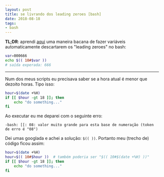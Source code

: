 ```yaml
---
layout: post
title: se livrando dos leading zeroes [bash]
date: 2018-08-18
tags:
- bash
---
```


**TL;DR**: aprendi [aqui](http://www.theunixschool.com/2013/03/how-to-remove-leading-zeros-in-string.html) uma maneira bacana
de fazer variáveis automaticamente descartarem os "leading zeroes" no bash:
```bash
var=000666
echo $(( 10#$var ))
# saída experada: 666
```

---

Num dos meus scripts eu precisava saber se a hora atual é menor que dezoito horas. Tipo isso:

```bash
hour=$(date +%H)
if [[ $hour -gt 18 ]]; then
    echo "do something..."
fi
```

Ao executar eu me deparei com o seguinte erro:

```
-bash: [[: 08: valor muito grande para esta base de numeração (token de erro é "08")
```

Dei umas googlada e achei a solução: `$(( ))`. Portanto meu (trecho de) código ficou assim:

```bash
hour=$(date +%H)
hour=$(( 10#$hour ))  # também poderia ser "$(( 10#$(date +%H) ))"
if [[ $hour -gt 18 ]]; then
    echo "do something..."
fi
```

